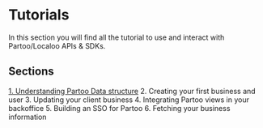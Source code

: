# Tutorials

In this section you will find all the tutorial to use and interact with Partoo/Localoo APIs & SDKs. 

## Sections

[1. Understanding Partoo Data structure](./1_resources_structure.md)
2. Creating your first business and user
3. Updating your client business
4. Integrating Partoo views in your backoffice
5. Building an SSO for Partoo 
6. Fetching your business information

